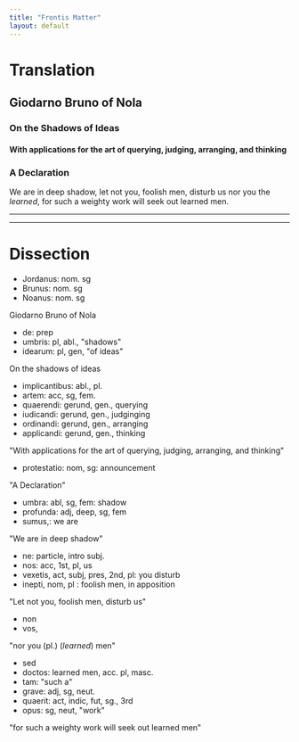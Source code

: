 ```yaml
---
title: "Frontis Matter"
layout: default
---
```


# Translation

## Giodarno Bruno of Nola

### On the Shadows of Ideas

#### With applications for the art of querying, judging, arranging, and thinking

### A Declaration

We are in deep shadow, let not you, foolish men, disturb us nor you the
*learned*, for such a weighty work will seek out learned men.

----
----

# Dissection

* Jordanus: nom. sg
* Brunus:  nom. sg
* Noanus: nom. sg

Giodarno Bruno of Nola

* de: prep
* umbris: pl, abl., "shadows"
* idearum: pl, gen, "of ideas"

On the shadows of ideas

* implicantibus: abl., pl.
* artem: acc, sg, fem.
* quaerendi: gerund, gen., querying
* iudicandi: gerund, gen., judginging
* ordinandi: gerund, gen., arranging
* applicandi: gerund, gen., thinking

"With applications for the art of querying, judging, arranging, and
thinking"

* protestatio: nom, sg: announcement

"A Declaration"

* umbra:  abl, sg, fem: shadow
* profunda: adj, deep, sg, fem
* sumus,: we are

"We are in deep shadow"

* ne: particle, intro subj. 
* nos: acc, 1st, pl, us
* vexetis, act, subj, pres, 2nd, pl: you disturb
* inepti, nom, pl : foolish men, in apposition

"Let not you, foolish men, disturb us"

* non
* vos,

"nor you (pl.) (*learned*) men"

* sed
* doctos: learned men, acc. pl, masc.
* tam: "such a"
* grave: adj, sg, neut.
* quaerit:  act, indic, fut, sg., 3rd
* opus: sg, neut, "work"

"for such a weighty work will seek out learned men"
